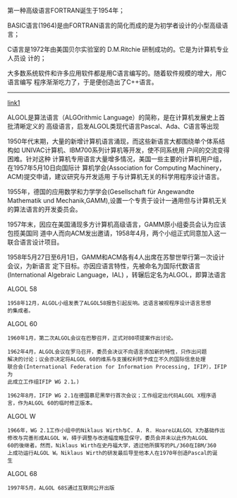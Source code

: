
第一种高级语言FORTRAN诞生于1954年；

BASIC语言(1964)是由FORTRAN语言的简化而成的是为初学者设计的小型高级语言；

C语言是1972年由美国贝尔实验室的 D.M.Ritchie 研制成功的。它是为计算机专业人员设
计的；

大多数系统软件和许多应用软件都是用C语言编写的。随着软件规模的增大，用C语言编写
程序渐渐吃力了，于是便创造出了C++语言。




---

[link1](https://baike.baidu.com/item/ALGOL/8379223?fr=aladdin)

ALGOL是算法语言（ALGOrithmic Language）的简称，是在计算机发展史上首批清晰定义的
高级语言，启发ALGOL类现代语言Pascal、Ada、C语言等出现

1950年代末期，大量的新增计算机语言涌现，而这些新语言大都围绕单个体系结构如
UNIVAC计算机、IBM700系列计算机等开发，使不同系统用 户间的交流变得困难。针对这种
计算机专用语言大量增多情况，美国一些主要的计算机用户组，在1957年5月10日向国际计
算机学会(Association for Computing Machinery，ACM)提交申请，建议研究与开发适用
于与计算机无关的科学用程序设计语言。

1955年，德国的应用数学和力学学会(Gesellschaft für Angewandte Mathematik und
Mechanik,GAMM),设置一个专责于设计一通用但与计算机无关的算法语言的开发委员会。

1957年末，因应在美国涌现多方计算机高级语言，GAMM原小组委员会认为应该包揽美国同
道中人而向ACM发出邀请，1958年4月，两个小组正式同意加入这一联合语言设计项目。

1958年5月27日至6月1日，GAMM和ACM各有4人出席在苏黎世举行第一次设计会议，为新语言
定下目标。亦因应语言特性，先被命名为国际代数语言(International Algebraic
Language，IAL) ，转辗后定名为ALGOL，即算法语言


ALGOL 58

    1958年12月，ALGOL小组发表了ALGOL58报告引起反响。这语言被视程序设计语言思想
    的集成者。

ALGOL 60

    1960年1月，第二次ALGOL会议在巴黎召开，正式对80项提案作出讨论。

    1962年4月，ALGOL会议在罗马召开，委员会决议不向语言添加新的特性，只作出问题
    解决的讨论；议会亦决定将ALGOL 60的维系与支援权利转予成立不久的国际信息处理
    联合会(International Federation for Information Processing, IFIP），IFIP为
    此成立工作组IFIP WG 2.1。)

    1962年8月，IFIP WG 2.1在德国慕尼黑举行首次会议；工作组定出代码ALGOL X程序语
    言，作为ALGOL 60的临时修正版本。

ALGOL W

    1966年，WG 2.1工作小组中的Niklaus Wirth与C. A. R. Hoare以ALGOL X为基础作出
    修改与完善形成ALGOL W，碍于调整与改进幅度略显保守，委员会并未以此作为ALGOL
    60的後继者。然而，Niklaus Wirth在史丹福大学，透过他所撰写的PL/360在IBM/360
    上成功运行ALGOL W。Niklaus Wirth的研发最后导至他本人在1970年创造Pascal的诞
    生

ALGOL 68

    1997年5月，ALGOL 68S通过互联网公开出版
